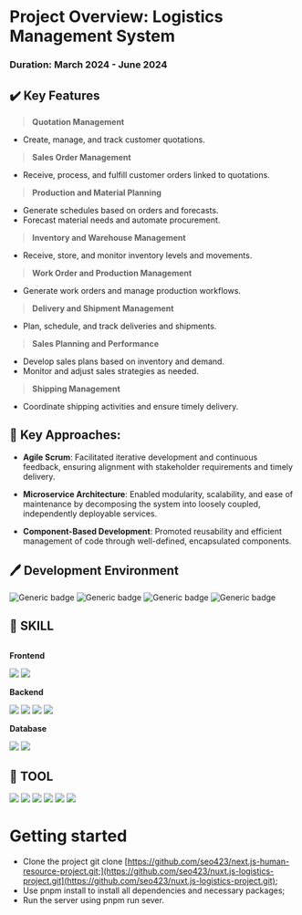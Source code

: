 # Project Overview: Logistics Management System
### Duration: March 2024 - June 2024 

## ✔️ Key Features
>  **Quotation Management**
* Create, manage, and track customer quotations.

>  **Sales Order Management**
* Receive, process, and fulfill customer orders linked to quotations.

>  **Production and Material Planning**
* Generate schedules based on orders and forecasts.
* Forecast material needs and automate procurement.

>  **Inventory and Warehouse Management**
* Receive, store, and monitor inventory levels and movements.

>  **Work Order and Production Management**
* Generate work orders and manage production workflows.

>  **Delivery and Shipment Management**
* Plan, schedule, and track deliveries and shipments.

>  **Sales Planning and Performance**
* Develop sales plans based on inventory and demand.
* Monitor and adjust sales strategies as needed.

>  **Shipping Management**
* Coordinate shipping activities and ensure timely delivery.

  
## 📌 Key Approaches:

* **Agile Scrum**: Facilitated iterative development and continuous feedback, ensuring alignment with stakeholder requirements and timely delivery.

* **Microservice Architecture**: Enabled modularity, scalability, and ease of maintenance by decomposing the system into loosely coupled, independently deployable services.

* **Component-Based Development**: Promoted reusability and efficient management of code through well-defined, encapsulated components.


## 🖊️ Development Environment
![Generic badge](https://img.shields.io/badge/spring--boot-3.0.5-brightgreen.svg)
![Generic badge](https://img.shields.io/badge/jdk-17-orange.svg)
![Generic badge](https://img.shields.io/badge/Gradle-7.6-yellowgreen.svg)
![Generic badge](https://img.shields.io/badge/intelij-2023.2.1-purple.svg) 

## 📝 SKILL
<div style="display:flex; flex-direction:column; align-items:flex-start;">
    <!-- Frontend -->
    <p><strong>Frontend</strong></p>
    <div>
        <img src="https://img.shields.io/badge/typescript-3178C6?style=flat-square&logo=TypeScript&logoColor=white">
        <img src="https://img.shields.io/badge/nuxt.js-00DC82?style=flat&logo=Nuxt.js&logoColor=white" />
    </div>
    <!-- Backend -->
    <p><strong>Backend</strong></p>
    <div>
        <img src="https://img.shields.io/badge/Java-007396?style=for-the-badge&logo=Java&logoColor=white"> 
        <img src="https://img.shields.io/badge/MyBatis-000000?style=for-the-badge&logo=MyBatis&logoColor=white">
        <img src="https://img.shields.io/badge/Jpa-83B81A?style=for-the-badge&logo=Jpa&logoColor=blue">
	<img src="https://img.shields.io/badge/swagger-85EA2D?style=for-the-badge&logo=Swagger&logoColor=white">
    </div>
    <!-- Database -->
    <p><strong>Database</strong></p>
    <div>
        <img src="https://img.shields.io/badge/oracle-F80000?style=for-the-badge&logo=Oracle&logoColor=white">
        <img src="https://img.shields.io/badge/PL/SQL-4B4B77?style=for-the-badge&logo=PL/SQL&logoColor=white"> 
    </div>
</div>

## 🔨 TOOL
<div style="display:flex; flex-direction:column; align-items:flex-start;">
    <div>
        <img src="https://img.shields.io/badge/visualstudiocode-007ACC?style=for-the-badge&logo=visualstudiocode&logoColor=white"> 
        <img src="https://img.shields.io/badge/intellijidea-000000?style=for-the-badge&logo=intellijidea&logoColor=white"> 
        <img src="https://img.shields.io/badge/github-181717?style=for-the-badge&logo=github&logoColor=white"> 
        <img src="https://img.shields.io/badge/Sourcetree-0052CC?style=for-the-badge&logo=Sourcetree&logoColor=white">
        <img src="https://img.shields.io/badge/jira-0052CC?style=for-the-badge&logo=Jira&logoColor=white"> 
        <img src="https://img.shields.io/badge/bitbucket-0052CC?style=for-the-badge&logo=Bitbucket&logoColor=white"> 
    </div>
</div>


# Getting started
* Clone the project git clone [https://github.com/seo423/next.js-human-resource-project.git;](https://github.com/seo423/nuxt.js-logistics-project.git](https://github.com/seo423/nuxt.js-logistics-project.git);
* Use pnpm install to install all dependencies and necessary packages;
* Run the server using pnpm run sever.
